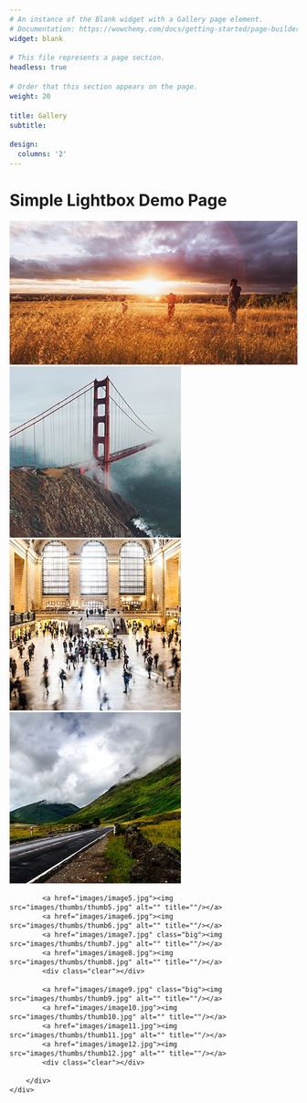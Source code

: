 ```yaml
---
# An instance of the Blank widget with a Gallery page element.
# Documentation: https://wowchemy.com/docs/getting-started/page-builder/
widget: blank

# This file represents a page section.
headless: true

# Order that this section appears on the page.
weight: 20

title: Gallery
subtitle:

design:
  columns: '2'
---
```

<!DOCTYPE html>
<html lang="en">
<head>
	<meta charset="utf-8">
	<meta http-equiv="X-UA-Compatible" content="IE=edge">
	<meta content="width=device-width, initial-scale=1, maximum-scale=1, user-scalable=no" name="viewport">
	<title>Simple Lightbox - Responsive touch friendly Image lightbox</title>
	<link href='dist/simplelightbox.min.css' rel='stylesheet' type='text/css'>
	<link href='demo.css' rel='stylesheet' type='text/css'>
</head>
<body>
	<div class="container">
		<h1 class="align-center">Simple Lightbox Demo Page</h1>
		<div class="gallery">
			<a href="images/image1.jpg" class="big"><img src="images/thumbs/thumb1.jpg" alt="" title="Beautiful Image" /></a>
			<a href="images/image2.jpg"><img src="images/thumbs/thumb2.jpg" alt="" title=""/></a>
			<a href="images/image3.jpg"><img src="images/thumbs/thumb3.jpg" alt="" title="Beautiful Image"/></a>
			<a href="images/image4.jpg"><img src="images/thumbs/thumb4.jpg" alt="" title=""/></a>
	

			<a href="images/image5.jpg"><img src="images/thumbs/thumb5.jpg" alt="" title=""/></a>
			<a href="images/image6.jpg"><img src="images/thumbs/thumb6.jpg" alt="" title=""/></a>
			<a href="images/image7.jpg" class="big"><img src="images/thumbs/thumb7.jpg" alt="" title=""/></a>
			<a href="images/image8.jpg"><img src="images/thumbs/thumb8.jpg" alt="" title=""/></a>
			<div class="clear"></div>

			<a href="images/image9.jpg" class="big"><img src="images/thumbs/thumb9.jpg" alt="" title=""/></a>
			<a href="images/image10.jpg"><img src="images/thumbs/thumb10.jpg" alt="" title=""/></a>
			<a href="images/image11.jpg"><img src="images/thumbs/thumb11.jpg" alt="" title=""/></a>
			<a href="images/image12.jpg"><img src="images/thumbs/thumb12.jpg" alt="" title=""/></a>
			<div class="clear"></div>

		</div>
	</div>
<script src="jquery-2.0.2.min.js"></script>
<script type="text/javascript" src="dist/simple-lightbox.js"></script>
<script>
	$(function(){
		var $gallery = $('.gallery a').simpleLightbox();

		$gallery.on('show.simplelightbox', function(){
			console.log('Requested for showing');
		})
		.on('shown.simplelightbox', function(){
			console.log('Shown');
		})
		.on('close.simplelightbox', function(){
			console.log('Requested for closing');
		})
		.on('closed.simplelightbox', function(){
			console.log('Closed');
		})
		.on('change.simplelightbox', function(){
			console.log('Requested for change');
		})
		.on('next.simplelightbox', function(){
			console.log('Requested for next');
		})
		.on('prev.simplelightbox', function(){
			console.log('Requested for prev');
		})
		.on('nextImageLoaded.simplelightbox', function(){
			console.log('Next image loaded');
		})
		.on('prevImageLoaded.simplelightbox', function(){
			console.log('Prev image loaded');
		})
		.on('changed.simplelightbox', function(){
			console.log('Image changed');
		})
		.on('nextDone.simplelightbox', function(){
			console.log('Image changed to next');
		})
		.on('prevDone.simplelightbox', function(){
			console.log('Image changed to prev');
		})
		.on('error.simplelightbox', function(e){
			console.log('No image found, go to the next/prev');
			console.log(e);
		});
	});
</script>
</body>
</html>

